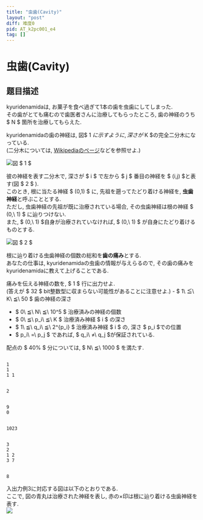 ```yaml
---
title: "虫歯(Cavity)"
layout: "post"
diff: 难度0
pid: AT_k2pc001_e4
tag: []
---
```


# 虫歯(Cavity)

## 题目描述

[problemUrl]: https://atcoder.jp/contests/k2pc-easy/tasks/k2pc001_e4

 kyuridenamidaは, お菓子を食べ過ぎて1本の歯を虫歯にしてしまった.  
 その歯がとても痛むので歯医者さんに治療してもらったところ, 歯の神経のうち $ N $ 箇所を治療してもらえた.

 kyuridenamidaの歯の神経は, 図$ 1 $に示すように, 深さが$ K $の完全二分木になっている.  
 (二分木については, [Wikipediaのページ](http://ja.wikipedia.org/wiki/%E4%BA%8C%E5%88%86%E6%9C%A8)などを参照せよ.)

 ![](https://cdn.luogu.com.cn/upload/vjudge_pic/AT_k2pc001_e4/6ad41428702587cf836c988da8d4919faf87b3ac.png)図 $ 1 $ 

 

  彼の神経を表す二分木で, 深さが $ i $ で左から $ j $ 番目の神経を $ (i,j) $と表す(図 $ 2 $ ).  
 このとき, 根に当たる神経 $ (0,1) $ に, 先祖を遡ってたどり着ける神経を, **虫歯神経**と呼ぶこととする.  
 ただし, 虫歯神経の先祖が既に治療されている場合, その虫歯神経は根の神経 $ (0,\ 1) $ に辿りつけない.  
 また, $ (0,\ 1) $自身が治療されていなければ, $ (0,\ 1) $ が自身にたどり着けるものとする.

 ![](https://cdn.luogu.com.cn/upload/vjudge_pic/AT_k2pc001_e4/da03693bdbf79de7abab36a81568736c7383f0cb.png)図 $ 2 $ 

 

  根に辿り着ける虫歯神経の個数の総和を**歯の痛み**とする.  
 あなたの仕事は, kyuridenamidaの虫歯の情報が与えらるので, その歯の痛みをkyuridenamidaに教えて上げることである.

 痛みを伝える神経の数を, $ 1 $ 行に出力せよ.  
 (答えが $ 32 $ bit整数型に収まらない可能性があることに注意せよ.) - $ 1\ ≦\ K\ ≦\ 50 $ 歯の神経の深さ
- $ 0\ ≦\ N\ ≦\ 10^5 $ 治療済みの神経の個数
- $ 0\ ≦\ p_i\ ≦\ K $ 治療済み神経 $ i $ の深さ
- $ 1\ ≦\ q_i\ ≦\ 2^{p_i} $ 治療済み神経 $ i $ の, 深さ $ p_i $での位置
- $ p_i\ =\ p_j $ であれば, $ q_i\ ≠\ q_j $が保証されている.

 配点の $ 40% $ 分については, $ N\ ≦\ 1000 $ を満たす.

 ```

1
1
1 1
```

 ```

2
```

 ```

9
0
```

 ```

1023
```

 ```

3
2
1 2
3 7
```

 ```

8
```

 入出力例3に対応する図は以下のとおりである.  
 ここで, 図の青丸は治療された神経を表し, 赤の×印は根に辿り着ける虫歯神経を表す.  
 ![](https://cdn.luogu.com.cn/upload/vjudge_pic/AT_k2pc001_e4/892e66fc9d888f4fa0bfe2dea946b529a710384e.png)

